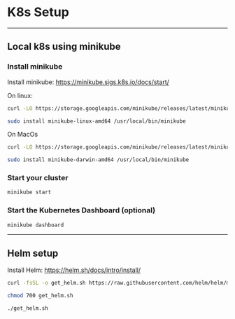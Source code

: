 # K8s Setup

---

## Local k8s using minikube

### Install minikube

Install minikube: <https://minikube.sigs.k8s.io/docs/start/>

On linux:

```bash
curl -LO https://storage.googleapis.com/minikube/releases/latest/minikube-linux-amd64

sudo install minikube-linux-amd64 /usr/local/bin/minikube
```

On MacOs

```bash
curl -LO https://storage.googleapis.com/minikube/releases/latest/minikube-darwin-amd64

sudo install minikube-darwin-amd64 /usr/local/bin/minikube
```

### Start your cluster

```bash
minikube start
```

### Start the Kubernetes Dashboard (optional)

```bash
minikube dashboard
```

---

## Helm setup

Install Helm: <https://helm.sh/docs/intro/install/>

```bash
curl -fsSL -o get_helm.sh https://raw.githubusercontent.com/helm/helm/main/scripts/get-helm-3

chmod 700 get_helm.sh

./get_helm.sh
```
